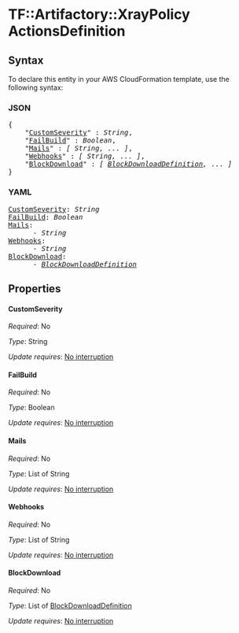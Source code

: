 # TF::Artifactory::XrayPolicy ActionsDefinition

## Syntax

To declare this entity in your AWS CloudFormation template, use the following syntax:

### JSON

<pre>
{
    "<a href="#customseverity" title="CustomSeverity">CustomSeverity</a>" : <i>String</i>,
    "<a href="#failbuild" title="FailBuild">FailBuild</a>" : <i>Boolean</i>,
    "<a href="#mails" title="Mails">Mails</a>" : <i>[ String, ... ]</i>,
    "<a href="#webhooks" title="Webhooks">Webhooks</a>" : <i>[ String, ... ]</i>,
    "<a href="#blockdownload" title="BlockDownload">BlockDownload</a>" : <i>[ <a href="blockdownloaddefinition.md">BlockDownloadDefinition</a>, ... ]</i>
}
</pre>

### YAML

<pre>
<a href="#customseverity" title="CustomSeverity">CustomSeverity</a>: <i>String</i>
<a href="#failbuild" title="FailBuild">FailBuild</a>: <i>Boolean</i>
<a href="#mails" title="Mails">Mails</a>: <i>
      - String</i>
<a href="#webhooks" title="Webhooks">Webhooks</a>: <i>
      - String</i>
<a href="#blockdownload" title="BlockDownload">BlockDownload</a>: <i>
      - <a href="blockdownloaddefinition.md">BlockDownloadDefinition</a></i>
</pre>

## Properties

#### CustomSeverity

_Required_: No

_Type_: String

_Update requires_: [No interruption](https://docs.aws.amazon.com/AWSCloudFormation/latest/UserGuide/using-cfn-updating-stacks-update-behaviors.html#update-no-interrupt)

#### FailBuild

_Required_: No

_Type_: Boolean

_Update requires_: [No interruption](https://docs.aws.amazon.com/AWSCloudFormation/latest/UserGuide/using-cfn-updating-stacks-update-behaviors.html#update-no-interrupt)

#### Mails

_Required_: No

_Type_: List of String

_Update requires_: [No interruption](https://docs.aws.amazon.com/AWSCloudFormation/latest/UserGuide/using-cfn-updating-stacks-update-behaviors.html#update-no-interrupt)

#### Webhooks

_Required_: No

_Type_: List of String

_Update requires_: [No interruption](https://docs.aws.amazon.com/AWSCloudFormation/latest/UserGuide/using-cfn-updating-stacks-update-behaviors.html#update-no-interrupt)

#### BlockDownload

_Required_: No

_Type_: List of <a href="blockdownloaddefinition.md">BlockDownloadDefinition</a>

_Update requires_: [No interruption](https://docs.aws.amazon.com/AWSCloudFormation/latest/UserGuide/using-cfn-updating-stacks-update-behaviors.html#update-no-interrupt)

